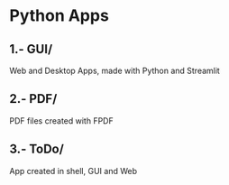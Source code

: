 # Python Apps

## 1.- GUI/

Web and Desktop Apps, made with Python and Streamlit

## 2.- PDF/

PDF files created with FPDF

## 3.- ToDo/

App created in shell, GUI and Web
